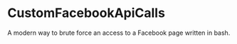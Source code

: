 # CustomFacebookApiCalls
A modern way to brute force an access to a Facebook page written in bash. 
